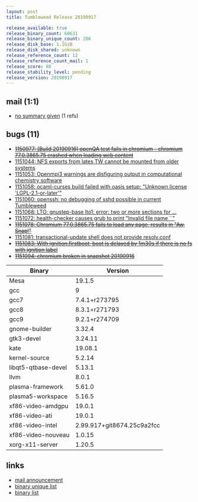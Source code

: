```yaml
---
layout: post
title: Tumbleweed Release 20190917

release_available: true
release_binary_count: 60631
release_binary_unique_count: 206
release_disk_base: 1.1GiB
release_disk_shared: unknown
release_reference_count: 12
release_reference_count_mail: 1
release_score: 88
release_stability_level: pending
release_version: 20190917
---
```


## mail (1:1)

- [no summary given](https://lists.opensuse.org/opensuse-factory/2019-09/msg00154.html) (1 refs)

## bugs (11)

<!--more-->

- ~~[1150977: \[Build 20190916\] openQA test fails in chromium - chromium 77.0.3865.75 crashed when loading web content](https://bugzilla.opensuse.org/show_bug.cgi?id=1150977)~~
- [1151044: NFS exports from lates TW cannot be mounted from older systems](https://bugzilla.opensuse.org/show_bug.cgi?id=1151044)
- [1151053: Openmpi3 warnings are disfiguring output in computational chemistry software](https://bugzilla.opensuse.org/show_bug.cgi?id=1151053)
- [1151058: ocaml-curses build  failed with oasis setup:  "Unknown license 'LGPL-2.1-or-later'"](https://bugzilla.opensuse.org/show_bug.cgi?id=1151058)
- [1151060: openssh: no debugging of sshd possible in current Tumbleweed](https://bugzilla.opensuse.org/show_bug.cgi?id=1151060)
- [1151068: LTO: gnustep-base lto1: error: two or more sections for ...](https://bugzilla.opensuse.org/show_bug.cgi?id=1151068)
- [1151072: health-checker causes grub to print "Invalid file name ``"](https://bugzilla.opensuse.org/show_bug.cgi?id=1151072)
- ~~[1151078: Chromium 77.0.3865.75 fails to load any page, results in "Aw, Snap!"](https://bugzilla.opensuse.org/show_bug.cgi?id=1151078)~~
- [1151081: transactional-update shell does not provide resolv.conf](https://bugzilla.opensuse.org/show_bug.cgi?id=1151081)
- ~~[1151083: With ignition.firstboot, boot is delayed by 1m30s if there is no fs with ignition label](https://bugzilla.opensuse.org/show_bug.cgi?id=1151083)~~
- ~~[1151094: chromium broken in snapshot 20190916](https://bugzilla.opensuse.org/show_bug.cgi?id=1151094)~~

Binary | Version
--- | ---
Mesa | 19.1.5
gcc | 9
gcc7 | 7.4.1+r273795
gcc8 | 8.3.1+r271793
gcc9 | 9.2.1+r274709
gnome-builder | 3.32.4
gtk3-devel | 3.24.11
kate | 19.08.1
kernel-source | 5.2.14
libqt5-qtbase-devel | 5.13.1
llvm | 8.0.1
plasma-framework | 5.61.0
plasma5-workspace | 5.16.5
xf86-video-amdgpu | 19.0.1
xf86-video-ati | 19.0.1
xf86-video-intel | 2.99.917+git8674.25c9a2fcc
xf86-video-nouveau | 1.0.15
xorg-x11-server | 1.20.5

## links

- [mail announcement](https://lists.opensuse.org/opensuse-factory/2019-09/msg00153.html)
- [binary unique list](http://download.opensuse.org/history/20190917/rpm.unique.list)
- [binary list](http://download.opensuse.org/history/20190917/rpm.list)
